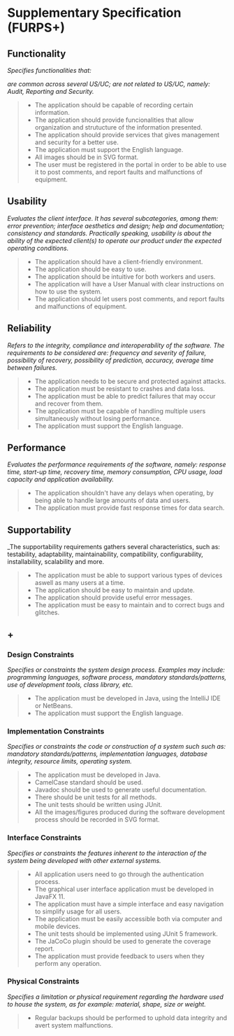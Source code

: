 # Supplementary Specification (FURPS+)

## Functionality

_Specifies functionalities that:_

_are common across several US/UC;_
_are not related to US/UC, namely: Audit, Reporting and Security._

> - The application should be capable of recording certain information.
> - The application should provide funcionalities that allow organization and strutucture of the information presented.
> - The application should provide services that gives management and security for a better use.
> - The application must support the English language.
> - All images should be in SVG format.
> - The user must be registered in the portal in order to be able to use it to post comments, and report faults and malfunctions of equipment.

## Usability

_Evaluates the client interface. It has several subcategories,
among them: error prevention; interface aesthetics and design; help and
documentation; consistency and standards. Practically speaking, usability
is about the ability of the expected client(s) to operate our product under
the expected operating conditions._

> - The application should have a client-friendly environment.
> - The application should be easy to use.
> - The application should be intuitive for both workers and users.
> - The application will have a User Manual with clear instructions on how to use the system.
> - The application should let users post comments, and report faults and malfunctions of equipment.

## Reliability

_Refers to the integrity, compliance and interoperability of the software. The requirements to be considered are: frequency and severity of failure, possibility of recovery, possibility of prediction, accuracy, average time between failures._

> - The application needs to be secure and protected against attacks.
> - The application must be resistant to crashes and data loss.
> - The application must be able to predict failures that may occur and recover from them.
> - The application must be capable of handling multiple users simultaneously without losing performance.
> - The application must support the English language.

## Performance

_Evaluates the performance requirements of the software, namely: response time, start-up time, recovery time, memory consumption, CPU usage, load capacity and application availability._

> - The application shouldn't have any delays when operating, by being able to handle large amounts of data and users.
> - The application must provide fast response times for data search.

## Supportability

_The supportability requirements gathers several characteristics, such as:
testability, adaptability, maintainability, compatibility,
configurability, installability, scalability and more.

> - The application must be able to support various types of devices aswell as many users at a time.
> - The application should be easy to maintain and update.
> - The application should provide useful error messages.
> - The application must be easy to maintain and to correct bugs and glitches.

## +

### Design Constraints

_Specifies or constraints the system design process. Examples may include: programming languages, software process, mandatory standards/patterns, use of development tools, class library, etc._

> - The application must be developed in Java, using the IntelliJ IDE or NetBeans.
> - The application must support the English language.

### Implementation Constraints

_Specifies or constraints the code or construction of a system such
such as: mandatory standards/patterns, implementation languages,
database integrity, resource limits, operating system._

> - The application must be developed in Java.
> - CamelCase standard should be used.
> - Javadoc should be used to generate useful documentation.
> - There should be unit tests for all methods.
> - The unit tests should be written using JUnit.
> - All the images/figures produced during the software development process should be recorded in SVG format.

### Interface Constraints

_Specifies or constraints the features inherent to the interaction of the
system being developed with other external systems._

> - All application users need to go through the authentication process.
> - The graphical user interface application must be developed in JavaFX 11.
> - The application must have a simple interface and easy navigation to simplify usage for all users.
> - The application must be easily accessible both via computer and mobile devices.
> - The unit tests should be implemented using JUnit 5 framework.
> - The JaCoCo plugin should be used to generate the coverage report.
> - The application must provide feedback to users when they perform any operation.

### Physical Constraints

_Specifies a limitation or physical requirement regarding the hardware used to house the system, as for example: material, shape, size or weight._

> - Regular backups should be performed to uphold data integrity and avert system malfunctions.